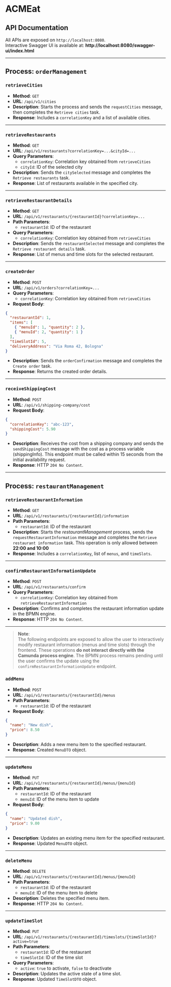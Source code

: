 # ACMEat

## API Documentation

All APIs are exposed on `http://localhost:8080`.  
Interactive Swagger UI is available at:  **http://localhost:8080/swagger-ui/index.html**

---

## Process: `orderManagement`

### `retrieveCities`
- **Method**: `GET`
- **URL**: `/api/v1/cities`
- **Description**: Starts the process and sends the `requestCities` message, then completes the `Retrieve cities` task.
- **Response**: Includes a `correlationKey` and a list of available cities.

---

### `retrieveRestaurants`
- **Method**: `GET`
- **URL**: `/api/v1/restaurants?correlationKey=...&cityId=...`
- **Query Parameters**:
  - `correlationKey`: Correlation key obtained from `retrieveCities`
  - `cityId`: ID of the selected city
- **Description**: Sends the `citySelected` message and completes the `Retrieve restaurants` task.
- **Response**: List of restaurants available in the specified city.

---

### `retrieveRestaurantDetails`
- **Method**: `GET`
- **URL**: `/api/v1/restaurants/{restaurantId}?correlationKey=...`
- **Path Parameters**:
  - `restaurantId`: ID of the restaurant
- **Query Parameters**:
  - `correlationKey`: Correlation key obtained from `retrieveCities`
- **Description**: Sends the `restaurantSelected` message and completes the `Retrieve restaurant details` task.
- **Response**: List of menus and time slots for the selected restaurant.

---

### `createOrder`
- **Method**: `POST`
- **URL**: `/api/v1/orders?correlationKey=...`
- **Query Parameters**:
  - `correlationKey`: Correlation key obtained from `retrieveCities`
- **Request Body**:
```json
{
  "restaurantId": 1,
  "items": [
    { "menuId": 1, "quantity": 2 },
    { "menuId": 2, "quantity": 1 }
  ],
  "timeSlotId": 5,
  "deliveryAddress": "Via Roma 42, Bologna"
}
```
- **Description**: Sends the `orderConfirmation` message and completes the `Create order` task.
- **Response**: Returns the created order details.

---

### `receiveShippingCost`
- **Method**: `POST`
- **URL**: `/api/v1/shipping-company/cost`
- **Request Body**:
```json
{
  "correlationKey": "abc-123",
  "shippingCost": 5.90
}
```
- **Description**: Receives the cost from a shipping company and sends the `sendShippingCost` message with the cost as a process variable (shippingInfo). This endpoint must be called within 15 seconds from the initial availability request.
- **Response**: HTTP `204 No Content`.

---

## Process: `restaurantManagement`

### `retrieveRestaurantInformation`
- **Method**: `GET`
- **URL**: `/api/v1/restaurants/{restaurantId}/information`
- **Path Parameters**:
  - `restaurantId`: ID of the restaurant
- **Description**: Starts the *restaurantManagement* process, sends the `requestRestaurantInformation` message and completes the `Retrieve restaurant information` task. This operation is only allowed between **22:00 and 10:00**
- **Response**: Includes a `correlationKey`, list of `menus`, and `timeSlots`.

---

### `confirmRestaurantInformationUpdate`
- **Method**: `POST`
- **URL**: `/api/v1/restaurants/confirm`
- **Query Parameters**:
  - `correlationKey`: Correlation key obtained from `retrieveRestaurantInformation`
- **Description**: Confirms and completes the restaurant information update in the BPMN engine.
- **Response**: HTTP `204 No Content`.

---
> **Note**:  
> The following endpoints are exposed to allow the user to interactively modify restaurant information (menus and time slots) through the frontend. These operations **do not interact directly with the Camunda process engine**. The BPMN process remains pending until the user confirms the update using the `confirmRestaurantInformationUpdate` endpoint.

### `addMenu`
- **Method**: `POST`
- **URL**: `/api/v1/restaurants/{restaurantId}/menus`
- **Path Parameters**:
  - `restaurantId`: ID of the restaurant
- **Request Body**:
```json
{
  "name": "New dish",
  "price": 8.50
}
```
- **Description**: Adds a new menu item to the specified restaurant.
- **Response**: Created `MenuDTO` object.

---

### `updateMenu`
- **Method**: `PUT`
- **URL**: `/api/v1/restaurants/{restaurantId}/menus/{menuId}`
- **Path Parameters**:
  - `restaurantId`: ID of the restaurant
  - `menuId`: ID of the menu item to update
- **Request Body**:
```json
{
  "name": "Updated dish",
  "price": 9.00
}
```
- **Description**: Updates an existing menu item for the specified restaurant.
- **Response**: Updated `MenuDTO` object.

---

### `deleteMenu`
- **Method**: `DELETE`
- **URL**: `/api/v1/restaurants/{restaurantId}/menus/{menuId}`
- **Path Parameters**:
  - `restaurantId`: ID of the restaurant
  - `menuId`: ID of the menu item to delete
- **Description**: Deletes the specified menu item.
- **Response**: HTTP `204 No Content`.

---

### `updateTimeSlot`
- **Method**: `PUT`
- **URL**: `/api/v1/restaurants/{restaurantId}/timeslots/{timeSlotId}?active=true`
- **Path Parameters**:
  - `restaurantId`: ID of the restaurant
  - `timeSlotId`: ID of the time slot
- **Query Parameters**:
  - `active`: `true` to activate, `false` to deactivate
- **Description**: Updates the active state of a time slot.
- **Response**: Updated `TimeSlotDTO` object.
